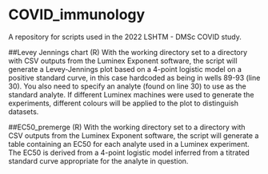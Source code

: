 # COVID_immunology

A repository for scripts used in the 2022 LSHTM - DMSc COVID study.

##Levey Jennings chart (R)
With the working directory set to a directory with CSV outputs from the Luminex Exponent software, the script will generate a Levey-Jennings plot based on a 4-point logistic model on a positive standard curve, in this case hardcoded as being in wells 89-93 (line 30). You also need to specify an analyte (found on line 30) to use as the standard analyte. If different Luminex machines were used to generate the experiments, different colours will be applied to the plot to distinguish datasets.

##EC50_premerge (R)
With the working directory set to a directory with CSV outputs from the Luminex Exponent software, the script will generate a table containing an EC50 for each analyte used in a Luminex experiment. The EC50 is derived from a 4-point logistic model inferred from a titrated standard curve appropriate for the analyte in question.

